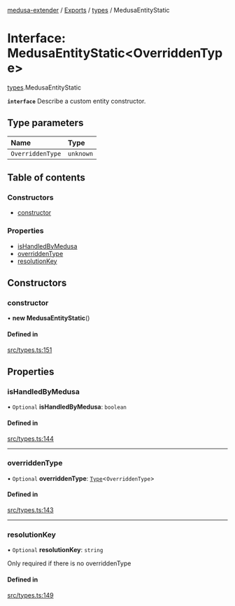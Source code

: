 [medusa-extender](../README.md) / [Exports](../modules.md) / [types](../modules/types.md) / MedusaEntityStatic

# Interface: MedusaEntityStatic<OverriddenType\>

[types](../modules/types.md).MedusaEntityStatic

**`interface`**
Describe a custom entity constructor.

## Type parameters

| Name | Type |
| :------ | :------ |
| `OverriddenType` | `unknown` |

## Table of contents

### Constructors

- [constructor](types.MedusaEntityStatic.md#constructor)

### Properties

- [isHandledByMedusa](types.MedusaEntityStatic.md#ishandledbymedusa)
- [overriddenType](types.MedusaEntityStatic.md#overriddentype)
- [resolutionKey](types.MedusaEntityStatic.md#resolutionkey)

## Constructors

### constructor

• **new MedusaEntityStatic**()

#### Defined in

[src/types.ts:151](https://github.com/adrien2p/medusa-extender/blob/682c80d/src/types.ts#L151)

## Properties

### isHandledByMedusa

• `Optional` **isHandledByMedusa**: `boolean`

#### Defined in

[src/types.ts:144](https://github.com/adrien2p/medusa-extender/blob/682c80d/src/types.ts#L144)

___

### overriddenType

• `Optional` **overriddenType**: [`Type`](types.Type.md)<`OverriddenType`\>

#### Defined in

[src/types.ts:143](https://github.com/adrien2p/medusa-extender/blob/682c80d/src/types.ts#L143)

___

### resolutionKey

• `Optional` **resolutionKey**: `string`

Only required if there is no overriddenType

#### Defined in

[src/types.ts:149](https://github.com/adrien2p/medusa-extender/blob/682c80d/src/types.ts#L149)
